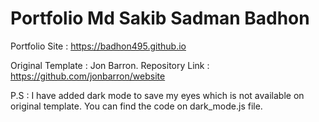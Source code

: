 # Portfolio Md Sakib Sadman Badhon

Portfolio Site : https://badhon495.github.io

Original Template : Jon Barron. Repository Link :  https://github.com/jonbarron/website

P.S : I have added dark mode to save my eyes which is not available on original template. You can find the code on dark_mode.js file.

